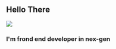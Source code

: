 ## Hello There

<img src="https://media.tenor.com/WuOwfnsLcfYAAAAC/star-wars-obi-wan-kenobi.gif" style="object-fit: cover;">

###  I'm frond end developer in nex-gen
